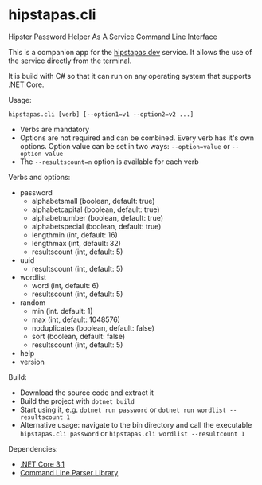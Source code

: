 # hipstapas.cli
Hipster Password Helper As A Service Command Line Interface

This is a companion app for the <a href="https://hipstapas.dev">hipstapas.dev</a> service. It allows the use of the service directly from the terminal. 

It is build with C# so that it can run on any operating system that supports .NET Core.

Usage: 

`hipstapas.cli [verb] [--option1=v1 --option2=v2 ...]`

* Verbs are mandatory
* Options are not required and can be combined. Every verb has it's own options. Option value can be set in two ways: `--option=value` or `--option value` 
* The `--resultscount=n` option is available for each verb

Verbs and options:
* password
    * alphabetsmall (boolean, default: true)
    * alphabetcapital (boolean, default: true)
    * alphabetnumber (boolean, default: true)
    * alphabetspecial (boolean, default: true)
    * lengthmin (int, default: 16)
    * lengthmax (int, default: 32)
    * resultscount (int, default: 5)
* uuid
    * resultscount (int, default: 5)
* wordlist
    * word (int, default: 6)
    * resultscount (int, default: 5)
* random
    * min (int. default: 1)
    * max (int, default: 1048576)
    * noduplicates (boolean, default: false)
    * sort (boolean, default: false)
    * resultscount (int, default: 5)
* help
* version

Build:
* Download the source code and extract it
* Build the project with `dotnet build`
* Start using it, e.g. `dotnet run password` or `dotnet run wordlist --resultscount 1`
* Alternative usage: navigate to the bin directory and call the executable `hipstapas.cli password` or `hipstapas.cli wordlist --resultcount 1`  

Dependencies: 
* [.NET Core 3.1](https://dotnet.microsoft.com/)
* [Command Line Parser Library](https://github.com/commandlineparser/commandline)
